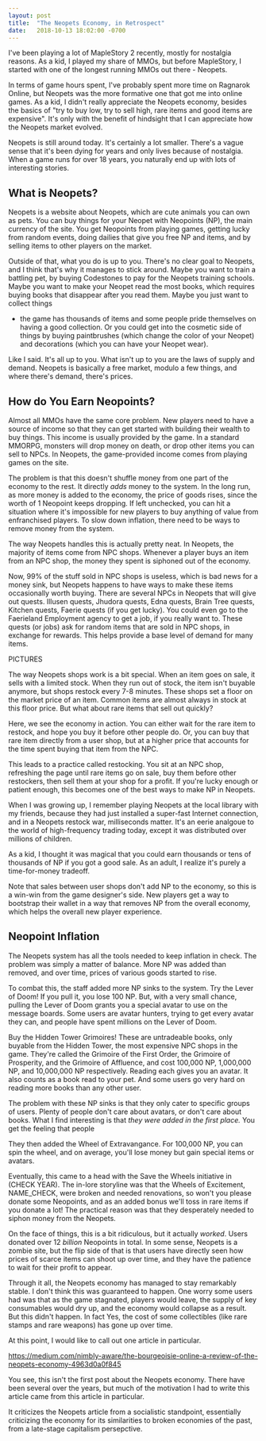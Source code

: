 ```yaml
---
layout: post
title:  "The Neopets Economy, in Retrospect"
date:   2018-10-13 18:02:00 -0700
---
```


I've been playing a lot of MapleStory 2 recently, mostly for nostalgia reasons.
As a kid, I played my share of MMOs, but before MapleStory, I started with one
of the longest running MMOs out there - Neopets.

In terms of game hours spent, I've probably spent more time on Ragnarok Online,
but Neopets was the more formative one that got me into online games. As a kid,
I didn't really appreciate the Neopets economy, besides the basics of
"try to buy low, try to sell high, rare items and good items are expensive".
It's only with the benefit of hindsight that I can appreciate how the Neopets
market evolved.

Neopets is still around today. It's certainly a lot smaller. There's a vague
sense that it's been dying for years and only lives because of nostalgia.
When a game runs for over 18 years, you naturally end up with lots of interesting stories.


What is Neopets?
----------------------------------------------------------------------------

Neopets is a website about Neopets, which are cute animals you can own as
pets. You can buy things for your Neopet with Neopoints (NP), the main currency
of the site. You get Neopoints from playing games, getting lucky from random
events, doing dailies that give you free NP and items, and by selling items to
other players on the market.

Outside of that, what you do is up to you. There's no clear goal to Neopets,
and I think that's why it manages to stick around. Maybe you want to train
a battling pet, by buying Codestones to pay for the Neopets training schools.
Maybe you want to make your Neopet read the most books, which requires buying
books that disappear after you read them. Maybe you just want to collect things
- the game has thousands of items and some people pride themselves on having a
good collection. Or you could get into the cosmetic side of things by buying
paintbrushes (which change the color of your Neopet) and decorations (which
you can have your Neopet wear).

Like I said. It's all up to you. What isn't up to you are the laws of supply
and demand. Neopets is basically a free market, modulo a few things, and where
there's demand, there's prices.


How do You Earn Neopoints?
-----------------------------------------------------------------------------

Almost all MMOs have the same core problem. New players need to have a source of
income so that they can get started with building their wealth to buy things.
This income is usually provided by the game. In a standard MMORPG, monsters will
drop money on death, or drop other items you can sell to NPCs. In Neopets,
the game-provided income comes from playing games on the site.

The problem is that this doesn't shuffle money from one part of the economy to
the rest. It directly *adds* money to the system. In the long run, as more
money is added to the economy, the price of goods rises, since the worth of
1 Neopoint keeps dropping. If left unchecked, you can hit a situation where
it's impossible for new players to buy anything of value from enfranchised
players.
To slow down inflation, there need to be ways to remove money from the system.

The way Neopets handles this is actually pretty neat. In Neopets, the
majority of items come from NPC shops. Whenever a player buys an item from an
NPC shop, the money they spent is siphoned out of the economy.

Now, 99% of the stuff sold in NPC shops is useless, which is bad news for
a money sink, but Neopets happens to have ways to make these items occasionally
worth buying. There are several NPCs in Neopets that will give out quests.
Illusen quests, Jhudora quests, Edna quests, Brain Tree quests, Kitchen quests,
Faerie quests (if you get lucky). You could even go to the Faerieland Employment
agency to get a job, if you really want to. These quests (or jobs) ask for
random items that are sold in NPC shops, in exchange for rewards. This helps
provide a base level of demand for many items.

PICTURES

The way Neopets shops work is a bit special. When an item goes on sale, it sells
with a limited stock. When they run out of stock, the item isn't buyable
anymore, but shops restock every 7-8 minutes. These shops set a floor on the
market price of an item. Common items are almost always in stock at this floor
price. But what about rare items that sell out quickly?

Here, we see the economy in action. You can either wait for the rare item to
restock, and hope you buy it before other people do. Or, you can buy that
rare item directly from a user shop, but at a higher price that accounts for
the time spent buying that item from the NPC.

This leads to a practice called restocking. You sit at an NPC shop, refreshing
the page until rare items go on sale, buy them before other restockers, then
sell them at your shop for a profit. If you're lucky enough or patient enough,
this becomes one of the best ways to make NP in Neopets.

When I was growing up, I remember playing Neopets at the local library with
my friends, because they had just installed a super-fast Internet connection,
and in a Neopets restock war, milliseconds matter. It's an eerie analgoue to
the world of high-frequency trading today, except it was distributed over
millions of children.

As a kid, I thought it was magical that you could earn thousands or
tens of thousands of NP if you got a good sale. As an adult, I realize it's
purely a time-for-money tradeoff.

Note that sales between user shops don't add NP to the economy, so this is
a win-win from the game designer's side. New players get a way to bootstrap
their wallet in a way that removes NP from the overall economy, which helps
the overall new player experience.


Neopoint Inflation
-----------------------------------------------------------------------------

The Neopets system has all the tools needed to keep inflation in check. The
problem was simply a matter of balance. More NP was added than removed, and
over time, prices of various goods started to rise.

To combat this, the staff added more NP sinks to the system. Try the Lever
of Doom! If you pull it, you lose 100 NP. But, with a very small chance,
pulling the Lever of Doom grants you a special avatar to use on the message
boards. Some users are avatar hunters, trying to get every avatar they can,
and people have spent millions on the Lever of Doom.

Buy the Hidden Tower Grimoires! These are untradeable books, only buyable from
the Hidden Tower, the most expensive NPC shops in the game. They're called
the Grimoire of the First Order, the Grimoire of Prosperity, and the Grimoire
of Affluence, and cost 100,000 NP, 1,000,000 NP, and 10,000,000 NP respectively.
Reading each gives you an avatar. It also counts as a book read to your pet.
And some users go very hard on reading more books than any other user.

The problem with these NP sinks is that they only cater to specific groups
of users. Plenty of people don't care about avatars, or don't care about books.
What I find interesting is that *they were added in the first place.* You get
the feeling that people

They then added the Wheel of Extravangance. For 100,000 NP, you can spin the
wheel, and on average, you'll lose money but gain special items or avatars.

Eventually, this came to a head with the Save the Wheels initiative in (CHECK
YEAR). The in-lore storyline was that the Wheels of Excitement, NAME_CHECK,
were broken and needed renovations, so won't you please donate some
Neopoints, and as an added bonus we'll toss in rare items if you donate
a lot! The practical reason was that they desperately
needed to siphon money from the Neopets.

On the face of things, this is a bit ridiculous, but it actually *worked*.
Users donated over 12 *billion* Neopoints in total. In some sense, Neopets
is a zombie site, but the flip side of that is that users have directly seen
how prices of scarce items can shoot up over time, and they have the patience
to wait for their profit to appear.

Through it all, the Neopets economy has managed to stay remarkably stable.
I don't think this was guaranteed to happen. One worry some users had was that
as the game stagnated, players would leave, the supply of key consumables
would dry up, and the economy would collapse as a result. But this didn't
happen. In fact
Yes, the cost of some collectibles (like rare stamps and rare weapons) has
gone up over time.



At this point, I would like to call out one article in particular.

https://medium.com/nimbly-aware/the-bourgeoisie-online-a-review-of-the-neopets-economy-4963d0a0f845

You see, this isn't the first post about the Neopets economy. There have been
several over the years, but much of the motivation I had to write this article
came from this article in particular.

It criticizes the Neopets article from a socialistic standpoint, essentially
criticizing the economy for its similarities to broken economies of the past,
from a late-stage capitalism persepctive.


